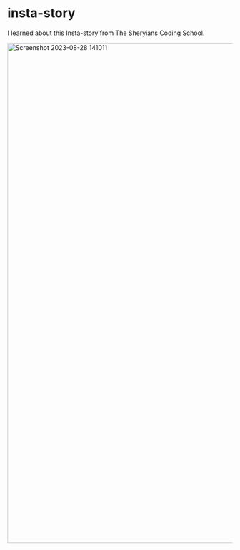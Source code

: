 # insta-story
I learned about this Insta-story from The Sheryians Coding School.

<img width="1120" alt="Screenshot 2023-08-28 141011" src="https://github.com/himanshujangir08/insta-story/assets/112869700/ee9d31d3-418e-4b65-ba9b-8caf62a592d1">
